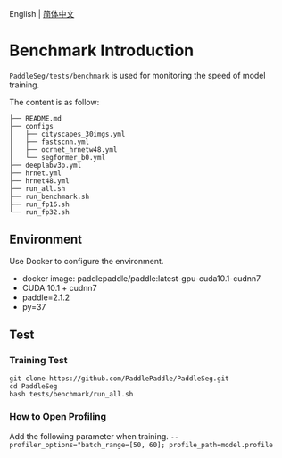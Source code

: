 English | [简体中文](README_CN.md)

# Benchmark Introduction

`PaddleSeg/tests/benchmark` is used for monitoring the speed of model training.

The content is as follow:

```
├── README.md  
├── configs  
│   ├── cityscapes_30imgs.yml  
│   ├── fastscnn.yml  
│   ├── ocrnet_hrnetw48.yml  
│   └── segformer_b0.yml  
├── deeplabv3p.yml  
├── hrnet.yml  
├── hrnet48.yml  
├── run_all.sh  
├── run_benchmark.sh  
├── run_fp16.sh  
└── run_fp32.sh  
```

## Environment
Use Docker to configure the environment.
* docker image: paddlepaddle/paddle:latest-gpu-cuda10.1-cudnn7
* CUDA 10.1 + cudnn7
* paddle=2.1.2
* py=37

## Test
### Training Test

```
git clone https://github.com/PaddlePaddle/PaddleSeg.git
cd PaddleSeg
bash tests/benchmark/run_all.sh
```
### How to Open Profiling
 Add the following parameter when training.
 `--profiler_options="batch_range=[50, 60]; profile_path=model.profile`
